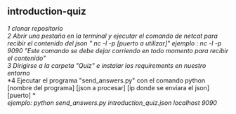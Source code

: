 ## introduction-quiz

*1 clonar repositorio*       
*2 Abrir una pestaña en la terminal y ejecutar  el comando de netcat para recibir el contenido del json  " nc -l -p [puerto a utilizar]"  ejemplo : nc -l -p 9090   "Este comando se debe dejar corriendo en todo momento para recibir el contenido"*  
*3 Dirigirse a la carpeta "Quiz" e instalar los requirements en nuestro entorno*  
*4 Ejecutar el programa "send_answers.py" con el comando  python [nombre del programa] [json a procesar] [ip donde se enviara el json] [puerto] *  
*ejemplo:  python send_answers.py introduction_quiz.json localhost 9090*  
  


